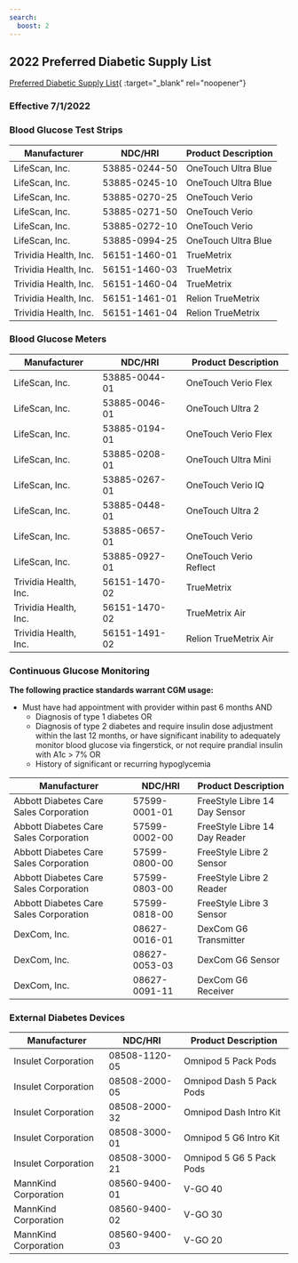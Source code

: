 ```yaml
---
search:
  boost: 2
---
```


## 2022 Preferred Diabetic Supply List

[Preferred Diabetic Supply List](https://pharmacy.medicaid.ohio.gov/sites/default/files/OH_July_2022_PDSL.pdf#overlay-context=drug-coverage){ :target="_blank" rel="noopener"}

### Effective 7/1/2022

### Blood Glucose Test Strips

| Manufacturer          | NDC/HRI       | Product Description |
|-----------------------|---------------|---------------------|
| LifeScan, Inc.        | 53885-0244-50 | OneTouch Ultra Blue |
| LifeScan, Inc.        | 53885-0245-10 | OneTouch Ultra Blue |
| LifeScan, Inc.        | 53885-0270-25 | OneTouch Verio      |
| LifeScan, Inc.        | 53885-0271-50 | OneTouch Verio      |
| LifeScan, Inc.        | 53885-0272-10 | OneTouch Verio      |
| LifeScan, Inc.        | 53885-0994-25 | OneTouch Ultra Blue |
| Trividia Health, Inc. | 56151-1460-01 | TrueMetrix          |
| Trividia Health, Inc. | 56151-1460-03 | TrueMetrix          |
| Trividia Health, Inc. | 56151-1460-04 | TrueMetrix          |
| Trividia Health, Inc. | 56151-1461-01 | Relion TrueMetrix   |
| Trividia Health, Inc. | 56151-1461-04 | Relion TrueMetrix   |

### Blood Glucose Meters

| Manufacturer          | NDC/HRI       | Product Description    |
|-----------------------|---------------|------------------------|
| LifeScan, Inc.        | 53885-0044-01 | OneTouch Verio Flex    |
| LifeScan, Inc.        | 53885-0046-01 | OneTouch Ultra 2       |
| LifeScan, Inc.        | 53885-0194-01 | OneTouch Verio Flex    |
| LifeScan, Inc.        | 53885-0208-01 | OneTouch Ultra Mini    |
| LifeScan, Inc.        | 53885-0267-01 | OneTouch Verio IQ      |
| LifeScan, Inc.        | 53885-0448-01 | OneTouch Ultra 2       |
| LifeScan, Inc.        | 53885-0657-01 | OneTouch Verio         |
| LifeScan, Inc.        | 53885-0927-01 | OneTouch Verio Reflect |
| Trividia Health, Inc. | 56151-1470-02 | TrueMetrix             |
| Trividia Health, Inc. | 56151-1470-02 | TrueMetrix Air         |
| Trividia Health, Inc. | 56151-1491-02 | Relion TrueMetrix Air  |

### Continuous Glucose Monitoring

**The following practice standards warrant CGM usage:**

-   Must have had appointment with provider within past 6 months AND
    -   Diagnosis of type 1 diabetes OR
    -   Diagnosis of type 2 diabetes and require insulin dose adjustment within the last 12 months, or have significant inability to adequately monitor blood glucose via fingerstick, or not require prandial insulin with A1c \> 7% OR
    -   History of significant or recurring hypoglycemia

| Manufacturer                           | NDC/HRI       | Product Description           |
|----------------------------------------|---------------|-------------------------------|
| Abbott Diabetes Care Sales Corporation | 57599-0001-01 | FreeStyle Libre 14 Day Sensor |
| Abbott Diabetes Care Sales Corporation | 57599-0002-00 | FreeStyle Libre 14 Day Reader |
| Abbott Diabetes Care Sales Corporation | 57599-0800-00 | FreeStyle Libre 2 Sensor      |
| Abbott Diabetes Care Sales Corporation | 57599-0803-00 | FreeStyle Libre 2 Reader      |
| Abbott Diabetes Care Sales Corporation | 57599-0818-00 | FreeStyle Libre 3 Sensor      |
| DexCom, Inc.                           | 08627-0016-01 | DexCom G6 Transmitter         |
| DexCom, Inc.                           | 08627-0053-03 | DexCom G6 Sensor              |
| DexCom, Inc.                           | 08627-0091-11 | DexCom G6 Receiver            |

### External Diabetes Devices

| Manufacturer         | NDC/HRI       | Product Description      |
|----------------------|---------------|--------------------------|
| Insulet Corporation  | 08508-1120-05 | Omnipod 5 Pack Pods      |
| Insulet Corporation  | 08508-2000-05 | Omnipod Dash 5 Pack Pods |
| Insulet Corporation  | 08508-2000-32 | Omnipod Dash Intro Kit   |
| Insulet Corporation  | 08508-3000-01 | Omnipod 5 G6 Intro Kit   |
| Insulet Corporation  | 08508-3000-21 | Omnipod 5 G6 5 Pack Pods |
| MannKind Corporation | 08560-9400-01 | V-GO 40                  |
| MannKind Corporation | 08560-9400-02 | V-GO 30                  |
| MannKind Corporation | 08560-9400-03 | V-GO 20                  |
